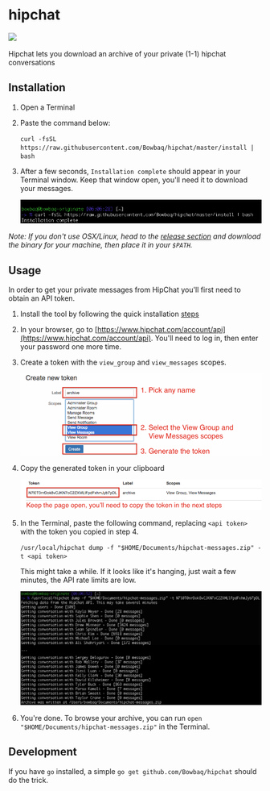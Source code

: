# hipchat
[![](https://circleci.com/gh/Bowbaq/hipchat/tree/master.svg?&style=shield&circle-token=f1e69183a5aababcc75d5313890189ce6e5a1e2b)](https://circleci.com/gh/Bowbaq/hipchat/tree/master)

Hipchat lets you download an archive of your private (1-1) hipchat conversations

## Installation

1. Open a Terminal
2. Paste the command below:

   `curl -fsSL https://raw.githubusercontent.com/Bowbaq/hipchat/master/install | bash`
3. After a few seconds, `Installation complete` should appear in your Terminal window. Keep that window open,
   you'll need it to download your messages.

   ![Installation](/imgs/installation.png?raw=true "Installation")

*Note: If you don't use OSX/Linux, head to the [release section](https://github.com/Bowbaq/hipchat/releases)
and download the binary for your machine, then place it in your `$PATH`.*

## Usage

In order to get your private messages from HipChat you'll first need to obtain an API token.

1. Install the tool by following the quick installation [steps]((#quick-installation))
2. In your browser, go to [https://www.hipchat.com/account/api](https://www.hipchat.com/account/api). You'll
   need to log in, then enter your password one more time.
3. Create a token with the `view_group` and `view_messages` scopes.

   ![Token Creation](/imgs/create-token.png?raw=true "Token Creation")
4. Copy the generated token in your clipboard

   ![Token Created](/imgs/token-created.png?raw=true "Token Created")
5. In the Terminal, paste the following command, replacing `<api token>` with the token you copied in step 4.

   `/usr/local/hipchat dump -f "$HOME/Documents/hipchat-messages.zip" -t <api token>`

   This might take a while. If it looks like it's hanging, just wait a few minutes, the API rate limits are low.

   ![Usage](/imgs/usage.png?raw=true "Usage")

6. You're done. To browse your archive, you can run `open "$HOME/Documents/hipchat-messages.zip"` in the Terminal.

## Development

If you have `go` installed, a simple `go get github.com/Bowbaq/hipchat` should do the trick.
